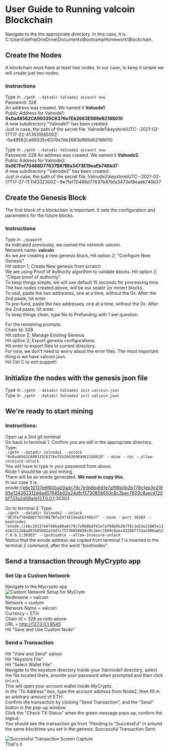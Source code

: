 # User Guide to Running valcoin Blockchain

Navigate to the the appropriate directory.   In this case, it is C:\Users\defra\OneDrive\Documents\BootcampHomework\Blockchain.


## Create the Nodes  
A blockchain must have at least two nodes.  In our case, to keep it simple we will create just two nodes.  

### Instructions  
Type in  `./geth --datadir Valnode1 account new`  
Password:  328  
An address was created.  We named it **Valnode1**.   
Public Address for Valnode1:  **0x0a48562CA99335C6376e7Eb2663E989d62188010**  
A new subdirectory "Valnode1" has been created.  
Just in case, the path of the secret file:   Valnode1\keystore\UTC--2021-02-17T17-22-41.163168500Z--0a48562ca99335c6376e7eb2663e989d62188010  

Type in  `./geth --datadir Valnode2 account new`  
Password:  328
An address was created.  We named it **Valnode2**.  
Public Address for Valnode2:  **0x9E7Fef70488D77637B87Bfa3473E19eaEb746b37**  
A new subdirectory "Valnode2" has been created.  
Just in case, the path of the secret file: Valnode2\keystore\UTC--2021-02-17T17-27-11.114332300Z--9e7fef70488d77637b87bfa3473e19eaeb746b37  


## Create the Genesis Block  
The first block of a blockchain is important.   It sets the configuration and parameters for the future blocks.   

### Instructions  
Type in  `./puppeth`  
As indicated previously, we named the network valcoin.  
Network name:   **valcoin**  
As we are creating a new genesis block, Hit option 2;  "Configure New Genesis"  
Hit option 1;  Create New genesis from scratch  
We are using Proof of Authority algorthim to validate blocks.  Hit option 2;  "Clique proof of authority"  
To keep things simple, we will use default 15 seconds for processing time.  
The two nodes created above, will be our sealer (or miner) blocks.  
To seal, paste the two addresses, one at a time, without the 0x.   After the 2nd paste, hit enter.  
To pre-fund, paste the two addresses, one at a time, without the 0x.   After the 2nd paste, hit enter.  
To keep things clean, type No to Prefunding with 1 wei question.   

For the remaining prompts:   
Chain Id:  328  
Hit option 2; Manage Existing Genesis.  
Hit option 2; Export genesis configurations.  
Hit enter to export files to current directory.  
For now, we don't need to worry about the error files.  The most important thing is we have valcoin.json.  
Hit Ctrl C to exit puppeth  


## Initialize the nodes with the genesis json file  
Type in `./geth --datadir Valnode1 init valcoin.json`  
Type in `./geth --datadir Valnode2 init valcoin.json`  

## We're ready to start mining   

### Instructions:  
Open up a 2nd git terminal  
Go back to terminal 1.  Confirm you are still in the appropriate directory.  
Type:  
`./geth --datadir Valnode1 --unlock "0x0a48562CA99335C6376e7Eb2663E989d62188010" --mine --rpc --allow-insecure-unlock`   
You will have to type in your password from above.  
Node 1 should be up and mining.  
There will be an enode generated.   **We need to copy this.**  
In our case it is.  
enode://e6c10137e6f60ba00adc79c7e0b8bdfd1e7af98b0b2b778c1eb3e21885e134262312d4ad07685b02a24dfcf5730858650c8c3bec7609c8aecd120bf733a2d08a@127.0.0.1:30303  

Go to terminal 2.   Type:  
`./geth --datadir Valnode2 --unlock "9E7Fef70488D77637B87Bfa3473E19eaEb746b37" --mine --port 30304 --bootnodes "enode://e6c10137e6f60ba00adc79c7e0b8bdfd1e7af98b0b2b778c1eb3e21885e134262312d4ad07685b02a24dfcf5730858650c8c3bec7609c8aecd120bf733a2d08a@127.0.0.1:30303" --ipcdisable --allow-insecure-unlock`  
Notice that the enode address we copied from terminal 1 is inserted in the terminal 2 command, after the word "bootnodes".  
  


## Send a transaction through MyCrypto app 
### Set Up a Custom Network  
Navigate to the Mycrypto app  
![Custom Network Setup for MyCryto](\Setting_up_the_network.png)  
Nodename = valcoin  
Network = custom  
Network Name = valcoin  
Currency = ETH  
Chain Id = 328  as note above  
URL = http://127.0.0.1:8545  
Hit "Save and Use Custom Node"  

### Send a Transaction  
Hit "View and Send" option  
Hit "Keystore File"  
Hit "Select Wallet File"  
Navigate to the keystore directory inside your Valnnode1 directory, select the file located there, provide your password when prompted and then click `Unlock`.  
This will open your account wallet inside MyCrypto.  
In the "To Address" box, type the account address from Node2, then fill in an arbitrary amount of ETH:  
Confirm the transaction by clicking "Send Transaction", and the "Send" button in the pop-up window.  
Click the "Check TX Status" when the green message pops up, confirm the logout:  
You should see the transaction go from "Pending to "Successful" in around the same blocktime you set in the genesis.
Successful Transaction Sent:  


![Successful Transaction Screen Capture](\transaction_status.png)  
That's it.
